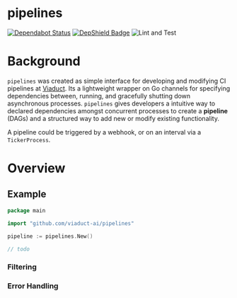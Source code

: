 # pipelines


[![Dependabot Status](https://api.dependabot.com/badges/status?host=github&repo=viaduct-ai/pipelines)](https://dependabot.com) [![DepShield Badge](https://depshield.sonatype.org/badges/viaduct-ai/pipelines/depshield.svg)](https://depshield.github.io) ![Lint and Test](https://github.com/viaduct-ai/pipelines/workflows/Lint%20and%20Test/badge.svg)

# Background 
`pipelines` was created as simple interface for developing and modifying CI pipelines at [Viaduct](https://www.viaduct.ai). Its a lightweight wrapper on Go channels for specifying dependencies between, running, and gracefully shutting down asynchronous processes. `pipelines` gives developers a intuitive way to declared dependencies amongst concurrent processes to create a **pipeline** (DAGs) and a structured way to add new or modify existing functionality.

A pipeline could be triggered by a webhook, or on an interval via a `TickerProcess`. 

# Overview

## Example

```go
package main

import "github.com/viaduct-ai/pipelines"

pipeline := pipelines.New()

// todo
```

### Filtering
### Error Handling
